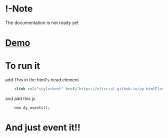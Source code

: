 # !-Note
The documentation is not ready yet

# [Demo](https://oficcial.github.io/ay-htmlElementsEvents-v1.5/)

# To run it 
add This in the html's head element 
``` html 
    <link rel="stylesheet" href="https://oficcial.github.io/ay-htmlElementsEvents-v1.5/compiled/events.js">
```
and add this js 
``` javescript
    new Ay_events();
```

# And just event it!!

